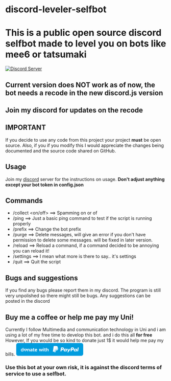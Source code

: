 # discord-leveler-selfbot
# This is a public open source discord selfbot made to level you on bots like mee6 or tatsumaki

[![Discord Server](https://img.shields.io/discord/538686375877410836?color=FFD700&label=Discord&logo=discord)](https://discord.gg/Pae9eTy)


## Current version does NOT work as of now, the bot needs a recode in the new discord.js version 
## Join my discord for updates on the recode

## IMPORTANT

If you decide to use any code from this project your project **must** be open source. Also, if you if you modify this I would appreciate the changes being documented and the source code shared on GitHub.

## Usage

Join my [discord](https://discord.gg/Pae9eTy) server for the instructions on usage.
**Don't adjust anything except your bot token in config.json**

## Commands
- /collect <on/off> ==> Spamming on or of
- /ping ==> Just a basic ping command to test if the script is running properly
- /prefix <newprefix> ==> Change the bot prefix
- /purge <amount> ==> Delete messages, will give an error if you don't have permission to delete some messages. will be fixed in later version.
- /reload <command> ==> Reload a command, if a command decided to be annoying you can reload it!
- /settings ==> I mean what more is there to say.. it's settings
- /quit ==> Quit the script

## Bugs and suggestions

If you find any bugs please report them in my discord. The program is still very unpolished so there might still be bugs.
Any suggestions can be posted in the discord

## Buy me a coffee or help me pay my Uni!

Currently I follow Multimedia and communication technology in Uni and i am using a lot of my free time to develop this bot.
and i do this all **for free**
However,
If you would be so kind to donate just 1$ it would help me pay my bills. 
<a href="https://paypal.me/TDeTandt/"><img src="blue.svg" height="40"></a>  

### Use this bot at your own risk, it is against the discord terms of service to use a selfbot.
